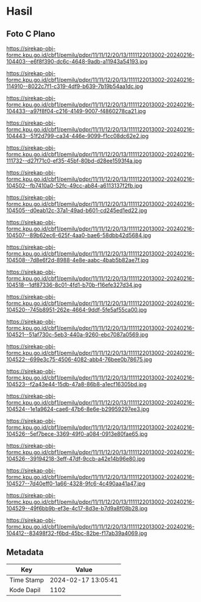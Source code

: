 # Hasil

## Foto C Plano

https://sirekap-obj-formc.kpu.go.id/cbf1/pemilu/pdpr/11/11/12/20/13/1111122013002-20240216-104403--e6f8f390-dc6c-4648-9adb-a11943a54193.jpg

https://sirekap-obj-formc.kpu.go.id/cbf1/pemilu/pdpr/11/11/12/20/13/1111122013002-20240216-114910--8022c7f1-c319-4df9-b639-7b19b54aa1dc.jpg

https://sirekap-obj-formc.kpu.go.id/cbf1/pemilu/pdpr/11/11/12/20/13/1111122013002-20240216-104433--a97f8f04-c216-4149-9007-f4860278ca21.jpg

https://sirekap-obj-formc.kpu.go.id/cbf1/pemilu/pdpr/11/11/12/20/13/1111122013002-20240216-104443--51f2d799-ca34-446e-9099-f1cc08dc62e2.jpg

https://sirekap-obj-formc.kpu.go.id/cbf1/pemilu/pdpr/11/11/12/20/13/1111122013002-20240216-111732--d27f71c0-ef35-45bf-80bd-d28ee1593f4a.jpg

https://sirekap-obj-formc.kpu.go.id/cbf1/pemilu/pdpr/11/11/12/20/13/1111122013002-20240216-104502--fb7410a0-52fc-49cc-ab84-a6113137f2fb.jpg

https://sirekap-obj-formc.kpu.go.id/cbf1/pemilu/pdpr/11/11/12/20/13/1111122013002-20240216-104505--d0eab12c-37a1-49ad-b601-cd245ed1ed22.jpg

https://sirekap-obj-formc.kpu.go.id/cbf1/pemilu/pdpr/11/11/12/20/13/1111122013002-20240216-104507--89b62ec6-625f-4aa0-bae6-58dbb42d5684.jpg

https://sirekap-obj-formc.kpu.go.id/cbf1/pemilu/pdpr/11/11/12/20/13/1111122013002-20240216-104508--7d8e6f2d-8988-4e8e-aabc-4bab5b82ae7f.jpg

https://sirekap-obj-formc.kpu.go.id/cbf1/pemilu/pdpr/11/11/12/20/13/1111122013002-20240216-104518--1df87336-8c01-4fd1-b70b-f16efe327d34.jpg

https://sirekap-obj-formc.kpu.go.id/cbf1/pemilu/pdpr/11/11/12/20/13/1111122013002-20240216-104520--745b8951-262e-4664-9ddf-5fe5af55ca00.jpg

https://sirekap-obj-formc.kpu.go.id/cbf1/pemilu/pdpr/11/11/12/20/13/1111122013002-20240216-104521--51af730c-5eb3-440a-9260-ebc7087a0569.jpg

https://sirekap-obj-formc.kpu.go.id/cbf1/pemilu/pdpr/11/11/12/20/13/1111122013002-20240216-104522--699e3c75-4506-4082-abb4-76bee0b78675.jpg

https://sirekap-obj-formc.kpu.go.id/cbf1/pemilu/pdpr/11/11/12/20/13/1111122013002-20240216-104523--f2a43e44-15db-47a8-86b8-a1ecf16305bd.jpg

https://sirekap-obj-formc.kpu.go.id/cbf1/pemilu/pdpr/11/11/12/20/13/1111122013002-20240216-104524--1e1a9624-cae6-47b6-8e6e-b29959297ee3.jpg

https://sirekap-obj-formc.kpu.go.id/cbf1/pemilu/pdpr/11/11/12/20/13/1111122013002-20240216-104526--5ef7bece-3369-49f0-a084-0913e80fae65.jpg

https://sirekap-obj-formc.kpu.go.id/cbf1/pemilu/pdpr/11/11/12/20/13/1111122013002-20240216-104526--39194218-3eff-47df-9ccb-a42e14b96e80.jpg

https://sirekap-obj-formc.kpu.go.id/cbf1/pemilu/pdpr/11/11/12/20/13/1111122013002-20240216-104527--7d40eff0-1a66-4328-9fc6-4c490aa41a47.jpg

https://sirekap-obj-formc.kpu.go.id/cbf1/pemilu/pdpr/11/11/12/20/13/1111122013002-20240216-104529--49f6bb9b-ef3e-4c17-8d3e-b7d9a8f08b28.jpg

https://sirekap-obj-formc.kpu.go.id/cbf1/pemilu/pdpr/11/11/12/20/13/1111122013002-20240216-104412--83498f32-f6bd-45bc-82be-f17ab39a4069.jpg


## Metadata

| Key        | Value               |
| ---------- | ------------------- |
| Time Stamp | 2024-02-17 13:05:41 |
| Kode Dapil | 1102                |



